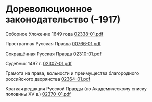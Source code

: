 # Дореволюционное законодательство (–1917)

Соборное Уложение 1649 года [02338-01.pdf](https://education.kurashev.com/environmental-data/files/02338-01.pdf)

Пространная Русская Правда [00766-01.pdf](https://education.kurashev.com/environmental-data/files/00766-01.pdf)

Сокращённая Русская Правда [02310-01.pdf](https://education.kurashev.com/environmental-data/files/02310-01.pdf)

Судебник 1497 г. [02307-01.pdf](https://education.kurashev.com/environmental-data/files/02307-01.pdf)

Грамота на права, вольности и преимущества благородного российского дворянства [02364-01.pdf](https://education.kurashev.com/environmental-data/files/02364-01.pdf)

Краткая редакция Русской Правды (по Академическому списку половины XV в.) [02370-01.pdf](https://education.kurashev.com/environmental-data/files/02370-01.pdf)
